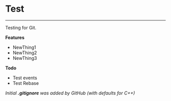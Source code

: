 # Test
---

Testing for Git.

**Features**
- NewThing1
- NewThing2
- NewThing3

**Todo**
- Test events
- Test Rebase

_Initial **.gitignore** was added by GitHub (with defaults for C++)_
